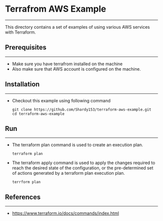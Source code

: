 # Terrafrom AWS Example
---
This directory contains a set of examples of using various AWS services with Terraform.
## Prerequisites
---
  - Make sure you have terrafrom installed on the machine
  - Also make sure that AWS account is configured on the machine.

## Installation
---
 -  Checkout this example using following command
    ```
    git clone https://github.com/Shardy153/terraform-aws-example.git
    cd terraform-aws-example
    ```
 ## Run
 ---
 - The terraform plan command is used to create an execution plan.
    ```
    terraform plan
    ```
 - The terraform apply command is used to apply the changes required to reach the desired state of the configuration, or the pre-determined set of actions generated by a terraform plan execution plan.

    ```
   terrform plan
    ```

## References
---
- https://www.terraform.io/docs/commands/index.html

